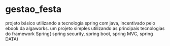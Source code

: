 # gestao_festa
projeto básico utilizando a tecnologia spring com java, incentivado pelo ebook da algaworks.
um projeto simples utilizando as principais tecnologias do framework Spring(
spring security, spring boot, spring MVC, spring DATA)
